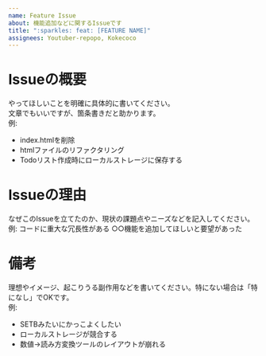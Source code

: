 ```yaml
---
name: Feature Issue
about: 機能追加などに関するIssueです
title: ":sparkles: feat: [FEATURE NAME]"
assignees: Youtuber-repopo, Kokecoco
---
```


# Issueの概要
やってほしいことを明確に具体的に書いてください。 \
文章でもいいですが、箇条書きだと助かります。 \
例: 
- index.htmlを削除
- htmlファイルのリファクタリング
- Todoリスト作成時にローカルストレージに保存する

# Issueの理由
なぜこのIssueを立てたのか、現状の課題点やニーズなどを記入してください。 \
例:
コードに重大な冗長性がある
○○機能を追加してほしいと要望があった

# 備考
理想やイメージ、起こりうる副作用などを書いてください。特にない場合は「特になし」でOKです。\
例:
- SETBみたいにかっこよくしたい
- ローカルストレージが競合する
- 数値→読み方変換ツールのレイアウトが崩れる


